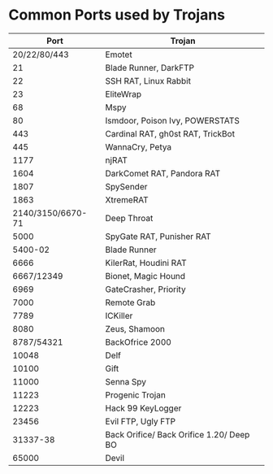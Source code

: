 # Common Ports used by Trojans 

<table>
    <thead>
        <th>Port</th>
        <th>Trojan</th>
    </thead>
<tbody>
    <tr>
        <td>20/22/80/443</td>
        <td>Emotet </td>
    </tr>
    <tr>
        <td>21</td>
        <td>Blade Runner, DarkFTP </td>
    </tr>
    <tr>
        <td>22</td>
        <td>SSH RAT, Linux Rabbit </td>
    </tr>
    <tr>
        <td>23</td>
        <td>EliteWrap </td>
    </tr>
    <tr>
        <td>68</td>
        <td>Mspy</td>
    </tr>
    <tr>
        <td>80</td>
        <td>Ismdoor, Poison Ivy, POWERSTATS </td>
    </tr>
    <tr>
        <td>443</td>
        <td>Cardinal RAT, gh0st RAT, TrickBot </td>
    </tr>
    <tr>
        <td>445</td>
        <td>WannaCry, Petya</td>
    </tr>
    <tr>
        <td>1177</td>
        <td>njRAT </td>
    </tr>
    <tr>
        <td>1604 </td>
        <td>DarkComet RAT, Pandora RAT </td>
    </tr>
    <tr>
        <td>1807</td>
        <td>SpySender </td>
    </tr>
    <tr>
        <td>1863 </td>
        <td>XtremeRAT </td>
    </tr>
    <tr>
        <td>2140/3150/6670-71 </td>
        <td>Deep Throat </td>
    </tr>
    <tr>
        <td>5000</td>
        <td>SpyGate RAT, Punisher RAT </td>
    </tr>
    <tr>
        <td>5400-02</td>
        <td>Blade Runner </td>
    </tr>
    <tr>
        <td>6666</td>
        <td>KilerRat, Houdini RAT </td>
    </tr>
    <tr>
        <td>6667/12349</td>
        <td>Bionet, Magic Hound </td>
    </tr>
    <tr>
        <td>6969</td>
        <td>GateCrasher, Priority </td>
    </tr>
    <tr>
        <td>7000</td>
        <td>Remote Grab </td>
    </tr>
    <tr>
        <td>7789 </td>
        <td>ICKiller </td>
    </tr>
    <tr>
        <td>8080 </td>
        <td>Zeus, Shamoon </td>
    </tr>
    <tr>
        <td>8787/54321 </td>
        <td>BackOfrice 2000 </td>
    </tr>
    <tr>
        <td>10048 </td>
        <td>Delf</td>
    </tr>
    <tr>
        <td>10100 </td>
        <td>Gift</td>
    </tr>
    <tr>
        <td>11000 </td>
        <td>Senna Spy </td>
    </tr>
    <tr>
        <td>11223 </td>
        <td>Progenic Trojan </td>
    </tr>
    <tr>
        <td>12223 </td>
        <td>Hack ́99 KeyLogger </td>
    </tr>
    <tr>
        <td>23456 </td>
        <td>Evil FTP, Ugly FTP</td>
    </tr>
    <tr>
        <td>31337-38 </td>
        <td>Back Orifice/ Back Orifice 1.20/ Deep BO</td>
    </tr>
    <tr>
        <td>65000 </td>
        <td>Devil </td>
    </tr>
</tbody>
</table>